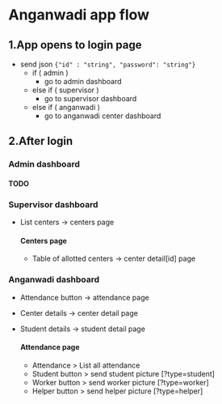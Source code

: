 # Anganwadi app flow 
## 1.App opens to login page
- send json `{"id" : "string", "password": "string"}`
  - if ( admin )
    - go to admin dashboard
  - else if ( supervisor )
    - go to supervisor dashboard
  -  else if ( anganwadi )
     - go to anganwadi center dashboard

## 2.After login

### Admin dashboard 
  #### TODO

### Supervisor dashboard
- List centers -> centers page

    #### Centers page
    - Table of allotted centers -> center detail[id] page

### Anganwadi dashboard
- Attendance button -> attendance page
- Center details -> center detail page
- Student details -> student detail page

    #### Attendance page
    - Attendance > List all attendance
    - Student button > send student picture [?type=student]
    - Worker button > send worker picture [?type=worker]
    - Helper button > send helper picture [?type=helper]